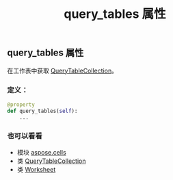 ﻿---
title: query_tables 属性
second_title: Aspose.Cells for Python via .NET API 参考资料
description:
type: docs
weight: 710
url: /zh/python-net/aspose.cells/worksheet/query_tables/
is_root: false
---
## query_tables 属性

在工作表中获取 [QueryTableCollection](/cells/zh/python-net/aspose.cells/querytablecollection)。
### 定义：
```python
@property
def query_tables(self):
    ...
```

### 也可以看看
* 模块 [aspose.cells](../../)
* 类 [QueryTableCollection](/cells/zh/python-net/aspose.cells/querytablecollection)
* 类 [Worksheet](/cells/zh/python-net/aspose.cells/worksheet)
